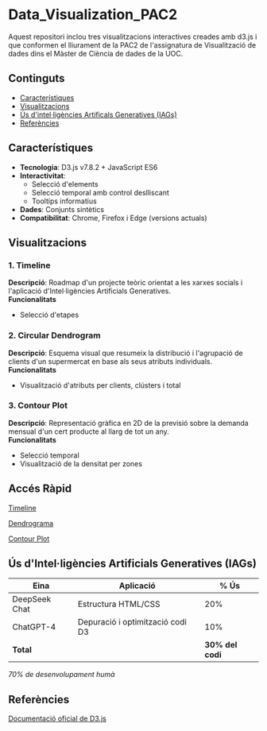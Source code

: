 # Data_Visualization_PAC2
Aquest repositori inclou tres visualitzacions interactives creades amb d3.js i que conformen el lliurament de la PAC2 de l'assignatura de Visualització de dades dins el Màster de Ciència de dades de la UOC.

## Continguts
- [Característiques](#característiques)
- [Visualitzacions](#visualitzacions)
- [Ús d'intel·ligències Artificals Generatives (IAGs)](#ús-d'Intel·ligències-Artificials-Generatives-(IAGs))
- [Referències](#referències)

## Característiques
- **Tecnologia**: D3.js v7.8.2 + JavaScript ES6
- **Interactivitat**:
  - Selecció d'elements
  - Selecció temporal amb control deslliscant
  - Tooltips informatius
- **Dades**: Conjunts sintètics
- **Compatibilitat**: Chrome, Firefox i Edge (versions actuals)

## Visualitzacions
### 1. Timeline
**Descripció**: Roadmap d'un projecte teòric orientat a les xarxes socials i l'aplicació d'Intel·ligències Artificials Generatives.<br>
**Funcionalitats**
  - Selecció d'etapes

### 2. Circular Dendrogram
**Descripció**: Esquema visual que resumeix la distribució i l'agrupació de clients d'un supermercat en base als seus atributs individuals.<br>
**Funcionalitats**
  - Visualització d'atributs per clients, clústers i total

### 3. Contour Plot
**Descripció**: Representació gràfica en 2D de la previsió sobre la demanda mensual d'un cert producte al llarg de tot un any.<br>
**Funcionalitats**
  - Selecció temporal
  - Visualització de la densitat per zones

## Accés Ràpid
[Timeline](https://efarran0.github.io/Data_Visualization_PAC2/Timeline/)

[Dendrograma](https://efarran0.github.io/Data_Visualization_PAC2/Circular_Dendrogram/)

[Contour Plot](https://efarran0.github.io/Data_Visualization_PAC2/Contour_Plot/)

## Ús d'Intel·ligències Artificials Generatives (IAGs)
| Eina | Aplicació | % Ús |
|------|-----------|------|
| DeepSeek Chat | Estructura HTML/CSS | 20% |
| ChatGPT-4 | Depuració i optimització codi D3 | 10% |
| **Total** | | **30% del codi** |

*70% de desenvolupament humà*

## Referències
[Documentació oficial de D3.js](https://d3js.org)

